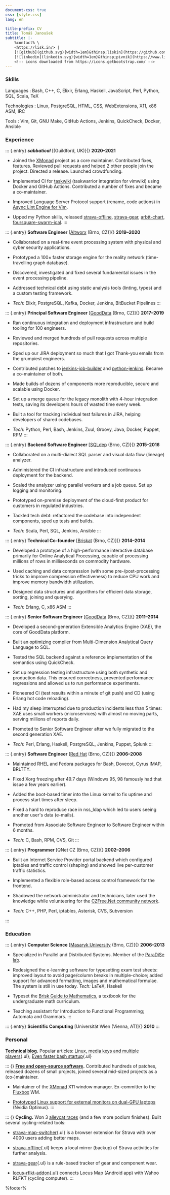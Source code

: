 ```yaml
---
document-css: true
css: [style.css]
lang: en

title-prefix: CV
title: Tomáš Janoušek
subtitle: |-
    %contact% \
    <https://lisk.in/> |
    [![github](github.svg){width=1em}&thinsp;liskin](https://github.com/liskin) |
    [![linkedin](linkedin.svg){width=1em}&thinsp;pivnik](https://www.linkedin.com/in/pivnik)
    <!-- icons downloaded from https://icons.getbootstrap.com/ -->
---
```


<!--
Tomáš is a polyglot programmer with almost two decades of experience in the industry. He's worked with databases (including a columnar database startup), networks, CI infrastructure, package management, operating systems (contributed fixes to the Linux kernel), digital typesetting, and more. Tomáš is a free and open-source software enthusiast, maintainer of the XMonad window manager, and frequent contributor to many other projects.
-->

### Skills

Languages
: <!-- -->
Bash,
C++,
C,
Elixir,
Erlang,
Haskell,
JavaScript,
Perl,
Python,
SQL,
Scala,
TeX

Technologies
: <!-- -->
Linux,
PostgreSQL,
HTML,
CSS,
WebExtensions,
X11,
x86 ASM,
IRC

Tools
: <!-- -->
Vim,
Git,
GNU Make,
GitHub Actions,
Jenkins,
QuickCheck,
Docker,
Ansible

### Experience

::: {.entry}
_**sabbatical**_
[(Guildford, UK)]{}
**2020–2021**

* Joined the [XMonad](https://xmonad.org/) project as a core maintainer. Contributed fixes, features. Reviewed pull requests and helped 2 other people join the project. Directed a release. Launched crowdfunding.

* Implemented CI for [taskwiki](https://github.com/tools-life/taskwiki/) (taskwarrior integration for vimwiki) using Docker and GitHub Actions. Contributed a number of fixes and became a co-maintainer.

* Improved Language Server Protocol support (rename, code actions) in [Async Lint Engine for Vim](https://github.com/dense-analysis/ale).

* Upped my Python skills, released [strava-offline](https://pypi.org/project/strava-offline/), [strava-gear](https://pypi.org/project/strava-gear/), [arbtt-chart](https://pypi.org/project/arbtt-chart/), [foursquare-swarm-ical](https://pypi.org/project/foursquare-swarm-ical/).
:::

::: {.entry}
**Software Engineer**
[[Altworx](https://www.altworx.com/) (Brno, CZ)]{}
**2019–2020**

* Collaborated on a real-time event processing system with physical and cyber security applications.

* Prototyped a 100× faster storage engine for the reality network (time-travelling graph database).

* Discovered, investigated and fixed several fundamental issues in the event processing pipeline.

* Addressed technical debt using static analysis tools (linting, types) and a custom testing framework.

* _Tech:_ Elixir, PostgreSQL, Kafka, Docker, Jenkins, BitBucket Pipelines
:::

::: {.entry}
**Principal Software Engineer**
[[GoodData](https://www.gooddata.com/) (Brno, CZ)]{}
**2017–2019**

* Ran continuous integration and deployment infrastructure and build tooling for 100 engineers.

* Reviewed and merged hundreds of pull requests across multiple repositories.

* Sped up our JIRA deployment so much that I got Thank-you emails from the grumpiest engineers.

* Contributed patches to [jenkins-job-builder](https://docs.openstack.org/infra/jenkins-job-builder/) and [python-jenkins](https://pypi.org/project/python-jenkins/). Became a co-maintainer of both.

* Made builds of dozens of components more reproducible, secure and scalable using Docker.

* Set up a merge queue for the legacy monolith with 4-hour integration tests, saving its developers hours of wasted time every week.

* Built a tool for tracking individual test failures in JIRA, helping developers of shared codebases.

* _Tech:_ Python, Perl, Bash, Jenkins, Zuul, Groovy, Java, Docker, Puppet, RPM
:::

<!--
::: {.entry}
**Software Engineer**
[[iXperta](https://www.ixperta.com/) (Brno, CZ)]{}
**2016–2017**

* Developed a modern solution for business telephony.

* Ported the desktop agent to Windows.

* Implemented OAuth2 for the backend.

* _Tech:_ Haskell, Asterisk, Jenkins, Ansible
:::
-->

::: {.entry}
**Backend Software Engineer**
[[SQLdep](https://sqldep.com/) (Brno, CZ)]{}
**2015–2016**

* Collaborated on a multi-dialect SQL parser and visual data flow (lineage) analyzer.

* Administered the CI infrastructure and introduced continuous deployment for the backend.

* Scaled the analyzer using parallel workers and a job queue. Set up logging and monitoring.

* Prototyped on-premise deployment of the cloud-first product for customers in regulated industries.

* Tackled tech debt: refactored the codebase into independent components, sped up tests and builds.

* _Tech:_ Scala, Perl, SQL, Jenkins, Ansible
:::

::: {.entry}
**Technical Co-founder**
[[Briskat](https://www.briskat.com/) (Brno, CZ)]{}
**2014–2014**

* Developed a prototype of a high-performance interactive database primarily for Online Analytical Processing, capable of processing millions of rows in milliseconds on commodity hardware.

* Used caching and data compression (with some pre-/post-processing tricks to improve compression effectiveness) to reduce CPU work and improve memory bandwidth utilization.

* Designed data structures and algorithms for efficient data storage, sorting, joining and querying.

* _Tech:_ Erlang, C, x86 ASM
:::

::: {.entry}
**Senior Software Engineer**
[[GoodData](https://www.gooddata.com/) (Brno, CZ)]{}
**2011–2014**

* Developed a second-generation Extensible Analytics Engine (XAE), the core of GoodData platform.

* Built an optimizing compiler from Multi-Dimension Analytical Query Language to SQL.

* Tested the SQL backend against a reference implementation of the semantics using QuickCheck.

* Set up regression testing infrastructure using both synthetic and production data. This ensured correctness, prevented performance regressions and allowed us to run performance experiments.

* Pioneered CI (test results within a minute of git push) and CD (using Erlang hot code reloading).

* Had my sleep interrupted due to production incidents less than 5 times: XAE uses small workers (microservices) with almost no moving parts, serving millions of reports daily.

* Promoted to Senior Software Engineer after we fully migrated to the second generation XAE.

* _Tech:_ Perl, Erlang, Haskell, PostgreSQL, Jenkins, Puppet, Splunk
:::

::: {.entry}
**Software Engineer**
[[Red Hat](https://www.redhat.com/en) (Brno, CZ)]{}
**2006–2008**

* Maintained RHEL and Fedora packages for Bash, Dovecot, Cyrus IMAP, BRLTTY.

* Fixed Xorg freezing after 49.7 days (Windows 95, 98 famously had that issue a few years earlier).

* Added the boot-based timer into the Linux kernel to fix uptime and process start times after sleep.

* Fixed a hard to reproduce race in nss\_ldap which led to users seeing another user's data (e-mails).

* Promoted from Associate Software Engineer to Software Engineer within 6 months.

* _Tech:_ C, Bash, RPM, CVS, Git
:::

::: {.entry}
**Programmer**
[QNet CZ (Brno, CZ)]{}
**2002–2006**

* Built an Internet Service Provider portal backend which configured iptables and traffic control (shaping) and showed live per-customer traffic statistics.

* Implemented a flexible role-based access control framework for the frontend.

* Shadowed the network administrator and technicians, later used the knowledge while volunteering for the [CZFree.Net community network](https://translate.google.com/translate?sl=cs&tl=en&u=https://cs.wikipedia.org/wiki/CZFree.Net).

* _Tech:_ C++, PHP, Perl, iptables, Asterisk, CVS, Subversion

<!-- * Developed a call pricing plugin for the Asterisk VoIP gateway. -->
:::

### Education

::: {.entry}
**Computer Science**
[[Masaryk University](https://www.fi.muni.cz/index.html.en) (Brno, CZ)]{}
**2006–2013**

* Specialized in Parallel and Distributed Systems. Member of the [ParaDiSe lab](https://paradise.fi.muni.cz/).

* Redesigned the e-learning software for typesetting exam test sheets: improved layout to avoid page/column breaks in multiple-choice; added support for advanced formatting, images and mathematical formulae. The system is still in use today. _Tech:_ LaTeX, Haskell

* Typeset the [Brisk Guide to Mathematics](https://is.muni.cz/publication/1122631/cs/Matematika-drsne-a-svizne/Slovak-Panak-Bulant?lang=en), a textbook for the undergraduate math curriculum.

* Teaching assistant for Introduction to Functional Programming; Automata and Grammars.
:::

<!--
::: {.entry}
**Summer School on Bioinformatics**
[Comenius University (Bratislava, SK)]{}
**2011**
:::
-->

::: {.entry}
**Scientific Computing**
[Universität Wien (Vienna, AT)]{}
**2010**
:::

### Personal

**[Technical blog](https://lisk.in/).**
Popular articles:
[Linux, media keys and multiple players](https://work.lisk.in/2020/05/06/linux-media-control.html){.ul};
[Even faster bash startup](https://work.lisk.in/2020/11/20/even-faster-bash-startup.html){.ul}

::: {}
**[Free and open-source software](https://work.lisk.in/about/#my-foss-contributions).**
Contributed hundreds of patches, released dozens of small projects, joined
several mid-sized projects as a (co-)maintainer.

* Maintainer of the [XMonad](https://xmonad.org/) X11 window manager. Ex-committer to the [Fluxbox](https://github.com/fluxbox/fluxbox) WM.

* [Prototyped](https://github.com/liskin/hybrid-screenclone) [Linux support for external monitors on dual-GPU laptops](https://gitlab.freedesktop.org/xorg/driver/xf86-video-intel/-/commit/8067255dc9185e85b110254ffbea4d9682d3aa2d) (Nvidia Optimus).
:::

::: {}
**Cycling.**
Won 3 [alleycat races](https://en.wikipedia.org/wiki/Alleycat_race) (and a few more podium finishes).
Built several cycling-related tools:

* [strava-map-switcher](https://github.com/liskin/strava-map-switcher){.ul} is a browser extension for Strava with over 4000 users adding better maps.

* [strava-offline](https://github.com/liskin/strava-offline){.ul} keeps a local mirror (backup) of Strava activities for further analysis.

* [strava-gear](https://github.com/liskin/strava-gear){.ul} is a rule-based tracker of gear and component wear.

* [locus-rflkt-addon](https://github.com/liskin/locus-rflkt-addon){.ul} connects Locus Map (Android app) with Wahoo RLFKT (cycling computer).
:::

<footer><p>%footer%</p></footer>

<!--
::: {.chrome-load-fonts}
sš **sš** _sš_ _**sš**_
:::
-->

